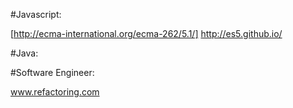 #Javascript:

[http://ecma-international.org/ecma-262/5.1/]
http://es5.github.io/

#Java:

#Software Engineer:

www.refactoring.com
